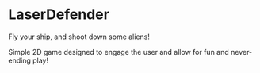 # LaserDefender
Fly your ship, and shoot down some aliens! 

Simple 2D game designed to engage the user and allow for fun and never-ending play!
